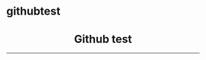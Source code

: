# githubtest
<!DOCTYPE HTML>
<html>
  <head>
    <title>Github test</title>
  </head>
  <body>
    <header>
      <h1>Github test</h1>
      <hr>
    </header>
  </body>
</html>
